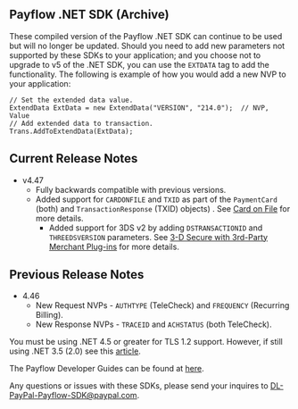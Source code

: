 Payflow .NET SDK (Archive)
--------------------------

These compiled version of the Payflow .NET SDK can continue to be used but will no longer be updated.  Should you need to add new parameters not supported by these SDKs to your application; and you choose not to upgrade to v5 of the .NET SDK, you can use the `EXTDATA` tag to add the functionality.  The following is example of how you would add a new NVP to your application:
```
// Set the extended data value.
ExtendData ExtData = new ExtendData("VERSION", "214.0");  // NVP, Value
// Add extended data to transaction.
Trans.AddToExtendData(ExtData);
```
## Current Release Notes
* v4.47
  * Fully backwards compatible with previous versions.
  * Added support for `CARDONFILE` and `TXID` as part of the `PaymentCard` (both) and `TransactionResponse` (TXID) objects) .  See [Card on File](https://developer.paypal.com/docs/payflow/integration-guide/card-on-file/) for more details.
    * Added support for 3DS v2 by adding `DSTRANSACTIONID` and `THREEDSVERSION` parameters.  See [3-D Secure with 3rd-Party Merchant Plug-ins](https://developer.paypal.com/docs/payflow/3d-secure-mpi/) for more details.

## Previous Release Notes
* 4.46
  * New Request NVPs - `AUTHTYPE` (TeleCheck) and `FREQUENCY` (Recurring Billing).
  * New Response NVPs - `TRACEID` and `ACHSTATUS` (both TeleCheck).

You must be using .NET 4.5 or greater for TLS 1.2 support. However, if still using .NET 3.5 (2.0) see this [article](https://support.microsoft.com/en-ca/help/3154519/support-for-tls-system-default-versions-included-in-the-net-framework).

The Payflow Developer Guides can be found at [here](https://developer.paypal.com/docs/payflow/integration-guide/).

Any questions or issues with these SDKs, please send your inquires to DL-PayPal-Payflow-SDK@paypal.com.
